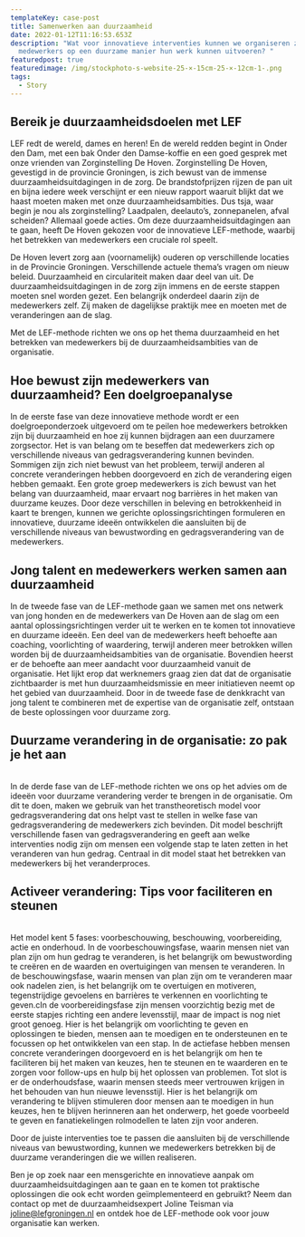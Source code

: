 ```yaml
---
templateKey: case-post
title: Samenwerken aan duurzaamheid
date: 2022-01-12T11:16:53.653Z
description: "Wat voor innovatieve interventies kunnen we organiseren zodat onze
  medewerkers op een duurzame manier hun werk kunnen uitvoeren? "
featuredpost: true
featuredimage: /img/stockphoto-s-website-25-×-15cm-25-×-12cm-1-.png
tags:
  - Story
---
```

## B﻿ereik je duurzaamheidsdoelen met LEF

LEF redt de wereld, dames en heren! En de wereld redden begint in Onder den Dam, met een bak Onder den Damse-koffie en een goed gesprek met onze vrienden van Zorginstelling De Hoven. Zorginstelling De Hoven, gevestigd in de provincie Groningen, is zich bewust van de immense duurzaamheidsuitdagingen in de zorg. De brandstofprijzen rijzen de pan uit en bijna iedere week verschijnt er een nieuw rapport waaruit blijkt dat we haast moeten maken met onze duurzaamheidsambities. Dus tsja, waar begin je nou als zorginstelling? Laadpalen, deelauto’s, zonnepanelen, afval scheiden? Allemaal goede acties. Om deze duurzaamheidsuitdagingen aan te gaan, heeft De Hoven gekozen voor de innovatieve LEF-methode, waarbij het betrekken van medewerkers een cruciale rol speelt.

De Hoven levert zorg aan (voornamelijk) ouderen op verschillende locaties in de Provincie Groningen. Verschillende actuele thema’s vragen om nieuw beleid. Duurzaamheid en circulariteit maken daar deel van uit. De duurzaamheidsuitdagingen in de zorg zijn immens en de eerste stappen moeten snel worden gezet. Een belangrijk onderdeel daarin zijn de medewerkers zelf. Zij maken de dagelijkse praktijk mee en moeten met de veranderingen aan de slag.

Met de LEF-methode richten we ons op het thema duurzaamheid en het betrekken van medewerkers bij de duurzaamheidsambities van de organisatie.

## Hoe bewust zijn medewerkers van duurzaamheid? Een doelgroepanalyse

In de eerste fase van deze innovatieve methode wordt er een doelgroeponderzoek uitgevoerd om te peilen hoe medewerkers betrokken zijn bij duurzaamheid en hoe zij kunnen bijdragen aan een duurzamere zorgsector. Het is van belang om te beseffen dat medewerkers zich op verschillende niveaus van gedragsverandering kunnen bevinden. Sommigen zijn zich niet bewust van het probleem, terwijl anderen al concrete veranderingen hebben doorgevoerd en zich de verandering eigen hebben gemaakt. Een grote groep medewerkers is zich bewust van het belang van duurzaamheid, maar ervaart nog barrières in het maken van duurzame keuzes. Door deze verschillen in beleving en betrokkenheid in kaart te brengen, kunnen we gerichte oplossingsrichtingen formuleren en innovatieve, duurzame ideeën ontwikkelen die aansluiten bij de verschillende niveaus van bewustwording en gedragsverandering van de medewerkers.

## Jong talent en medewerkers werken samen aan duurzaamheid

In de tweede fase van de LEF-methode gaan we samen met ons netwerk van jong honden en de medewerkers van De Hoven aan de slag om een aantal oplossingsrichtingen verder uit te werken en te komen tot innovatieve en duurzame ideeën. Een deel van de medewerkers heeft behoefte aan coaching, voorlichting of waardering, terwijl anderen meer betrokken willen worden bij de duurzaamheidsambities van de organisatie. Bovendien heerst er de behoefte aan meer aandacht voor duurzaamheid vanuit de organisatie. Het lijkt erop dat werknemers graag zien dat dat de organisatie zichtbaarder is met hun duurzaamheidsmissie en meer initiatieven neemt op het gebied van duurzaamheid. Door in de tweede fase de denkkracht van jong talent te combineren met de expertise van de organisatie zelf, ontstaan de beste oplossingen voor duurzame zorg.

## Duurzame verandering in de organisatie: zo pak je het aan

\
In de derde fase van de LEF-methode richten we ons op het advies om de ideeën voor duurzame verandering verder te brengen in de organisatie. Om dit te doen, maken we gebruik van het transtheoretisch model voor gedragsverandering dat ons helpt vast te stellen in welke fase van gedragsverandering de medewerkers zich bevinden. Dit model beschrijft verschillende fasen van gedragsverandering en geeft aan welke interventies nodig zijn om mensen een volgende stap te laten zetten in het veranderen van hun gedrag. Centraal in dit model staat het betrekken van medewerkers bij het veranderproces. 

## Activeer verandering: Tips voor faciliteren en steunen

\
Het model kent 5 fases: voorbeschouwing, beschouwing, voorbereiding, actie en onderhoud. In de voorbeschouwingsfase, waarin mensen niet van plan zijn om hun gedrag te veranderen, is het belangrijk om bewustwording te creëren en de waarden en overtuigingen van mensen te veranderen. In de beschouwingsfase, waarin mensen van plan zijn om te veranderen maar ook nadelen zien, is het belangrijk om te overtuigen en motiveren, tegenstrijdige gevoelens en barrières te verkennen en voorlichting te geven.cIn de voorbereidingsfase zijn mensen voorzichtig bezig met de eerste stapjes richting een andere levensstijl, maar de impact is nog niet groot genoeg. Hier is het belangrijk om voorlichting te geven en oplossingen te bieden, mensen aan te moedigen en te ondersteunen en te focussen op het ontwikkelen van een stap. In de actiefase hebben mensen concrete veranderingen doorgevoerd en is het belangrijk om hen te faciliteren bij het maken van keuzes, hen te steunen en te waarderen en te zorgen voor follow-ups en hulp bij het oplossen van problemen. Tot slot is er de onderhoudsfase, waarin mensen steeds meer vertrouwen krijgen in het behouden van hun nieuwe levensstijl. Hier is het belangrijk om verandering te blijven stimuleren door mensen aan te moedigen in hun keuzes, hen te blijven herinneren aan het onderwerp, het goede voorbeeld te geven en fanatiekelingen rolmodellen te laten zijn voor anderen. 

Door de juiste interventies toe te passen die aansluiten bij de verschillende niveaus van bewustwording, kunnen we medewerkers betrekken bij de duurzame veranderingen die we willen realiseren.

Ben je op zoek naar een mensgerichte en innovatieve aanpak om duurzaamheidsuitdagingen aan te gaan en te komen tot praktische oplossingen die ook echt worden geïmplementeerd en gebruikt? Neem dan contact op met de duurzaamheidsexpert Joline Teisman via [joline@lefgroningen.nl](mailto:joline@lefgroningen.nl) en ontdek hoe de LEF-methode ook voor jouw organisatie kan werken.